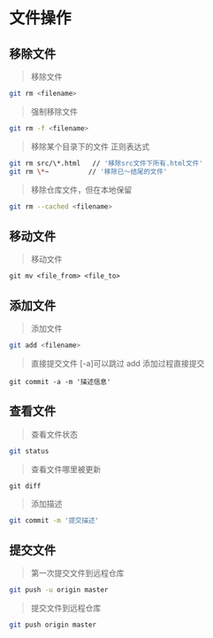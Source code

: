 # 文件操作
## 移除文件
> 移除文件
> 
```bash
git rm <filename>
```

> 强制移除文件
> 
```bash
git rm -f <filename>
```

> 移除某个目录下的文件 正则表达式
> 
```bash
git rm src/\*.html   // '移除src文件下所有.html文件'
git rm \*~			// '移除已～结尾的文件'
```

> 移除仓库文件，但在本地保留
> 
```bash
git rm --cached <filename>
```

## 移动文件
> 移动文件
> 	
```
git mv <file_from> <file_to>
```

## 添加文件
> 添加文件
> 
```bash
git add <filename>
```

> 直接提交文件 [-a]可以跳过 add 添加过程直接提交
> 
```
git commit -a -m '描述信息'
```

## 查看文件
> 查看文件状态
> 
``` bash
git status
```

> 查看文件哪里被更新
> 
```
git diff
```

> 添加描述
> 
```bash
git commit -m '提交描述'
```

## 提交文件
> 第一次提交文件到远程仓库
> 
```bash
git push -u origin master
```

> 提交文件到远程仓库
> 
```bash
git push origin master
```
